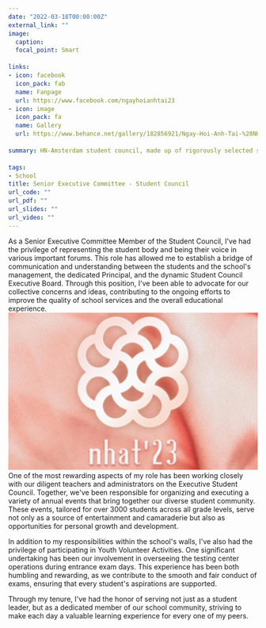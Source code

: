```yaml
---
date: "2022-03-18T00:00:00Z"
external_link: ""
image:
  caption: 
  focal_point: Smart
  
links:
- icon: facebook
  icon_pack: fab
  name: Fanpage
  url: https://www.facebook.com/ngayhoianhtai23
- icon: image
  icon_pack: fa
  name: Gallery
  url: https://www.behance.net/gallery/182856921/Ngay-Hoi-Anh-Tai-%28NHAT%29-Talent-Festival

summary: HN-Amsterdam student council, made up of rigorously selected students, represent student body in communicating with school management, and is the sole organizer of Ngay Hoi Anh Tai (NHAT). As a Senior Executive Committee Member of the HN-Amsterdam student council, I've been privileged to represent and voice student concerns in crucial forums, fostering communication between students, the school management, and the Student Council Executive Board. This role has enabled me to advocate for collective concerns, actively contributing to ongoing efforts to enhance school services and the overall educational experience.

tags:
- School
title: Senior Executive Committee - Student Council
url_code: ""
url_pdf: ""
url_slides: ""
url_video: ""
---
```

As a Senior Executive Committee Member of the Student Council, I've had the privilege of representing the student body and being their voice in various important forums. This role has allowed me to establish a bridge of communication and understanding between the students and the school's management, the dedicated Principal, and the dynamic Student Council Executive Board. Through this position, I've been able to advocate for our collective concerns and ideas, contributing to the ongoing efforts to improve the quality of school services and the overall educational experience. 
![screen reader text](hanh.jpg "")
One of the most rewarding aspects of my role has been working closely with our diligent teachers and administrators on the Executive Student Council. Together, we've been responsible for organizing and executing a variety of annual events that bring together our diverse student community. These events, tailored for over 3000 students across all grade levels, serve not only as a source of entertainment and camaraderie but also as opportunities for personal growth and development.

In addition to my responsibilities within the school's walls, I've also had the privilege of participating in Youth Volunteer Activities. One significant undertaking has been our involvement in overseeing the testing center operations during entrance exam days. This experience has been both humbling and rewarding, as we contribute to the smooth and fair conduct of exams, ensuring that every student's aspirations are supported. 

Through my tenure, I've had the honor of serving not just as a student leader, but as a dedicated member of our school community, striving to make each day a valuable learning experience for every one of my peers.
